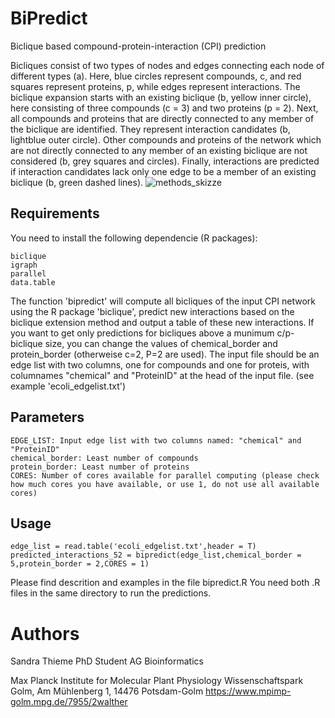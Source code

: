 # BiPredict
Biclique based compound-protein-interaction (CPI) prediction


Bicliques consist of two types of nodes and edges connecting each node of different types (a). Here, blue circles represent compounds, c, and red squares represent proteins, p, while edges represent interactions. The biclique expansion starts with an existing biclique (b, yellow inner circle), here consisting of three compounds (c = 3) and two proteins (p = 2). Next, all compounds and proteins that are directly connected to any member of the biclique are identified. They represent interaction candidates (b, lightblue outer circle). Other compounds and proteins of the network which are not directly connected to any member of an existing biclique are not considered (b, grey squares and circles). Finally, interactions are predicted if interaction candidates lack only one edge to be a member of an existing biclique (b, green dashed lines). 
![methods_skizze](https://user-images.githubusercontent.com/82212543/126770821-6b673a8d-7bdc-4036-b748-0adf11509ded.png)

## Requirements
You need to install the following dependencie (R packages):
```
biclique
igraph
parallel
data.table 
```
The function 'bipredict' will compute all bicliques of the input CPI network using the R package 'biclique', predict
new interactions based on the biclique extension method and output a table of these new interactions.
If you want to get only predictions for bicliques above a munimum c/p-biclique size,
you can change the values of chemical_border and protein_border (otherweise c=2, P=2 are used).
The input file should be an edge list with two columns, one for compounds and one for proteis,
with columnames "chemical" and "ProteinID" at the head of the input file. (see example 'ecoli_edgelist.txt')

## Parameters
```
EDGE_LIST: Input edge list with two columns named: "chemical" and "ProteinID"
chemical_border: Least number of compounds
protein_border: Least number of proteins
CORES: Number of cores available for parallel computing (please check how much cores you have available, or use 1, do not use all available cores)
```

## Usage 
```
edge_list = read.table('ecoli_edgelist.txt',header = T)
predicted_interactions_52 = bipredict(edge_list,chemical_border = 5,protein_border = 2,CORES = 1)
```

Please find descrition and examples in the file bipredict.R You need both .R files in the same directory to run the predictions.


# Authors
Sandra Thieme
PhD Student
AG Bioinformatics

Max Planck Institute for Molecular Plant Physiology
Wissenschaftspark Golm, Am Mühlenberg 1, 14476 Potsdam-Golm 
https://www.mpimp-golm.mpg.de/7955/2walther

